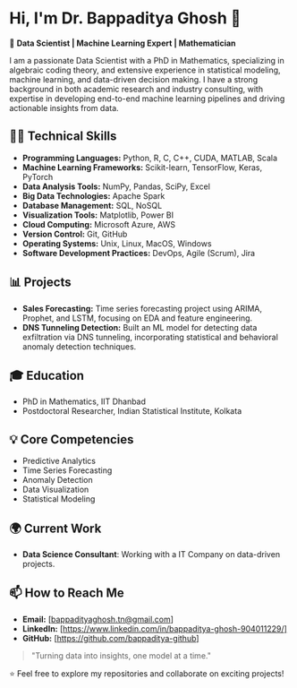 # Hi, I'm Dr. Bappaditya Ghosh 👋

🎯 **Data Scientist | Machine Learning Expert | Mathematician**

I am a passionate Data Scientist with a PhD in Mathematics, specializing in algebraic coding theory, and extensive experience in statistical modeling, machine learning, and data-driven decision making. I have a strong background in both academic research and industry consulting, with expertise in developing end-to-end machine learning pipelines and driving actionable insights from data.

## 🧑‍💻 Technical Skills
- **Programming Languages:** Python, R, C, C++, CUDA, MATLAB, Scala
- **Machine Learning Frameworks:** Scikit-learn, TensorFlow, Keras, PyTorch
- **Data Analysis Tools:** NumPy, Pandas, SciPy, Excel
- **Big Data Technologies:** Apache Spark
- **Database Management:** SQL, NoSQL
- **Visualization Tools:** Matplotlib, Power BI
- **Cloud Computing:** Microsoft Azure, AWS
- **Version Control:** Git, GitHub
- **Operating Systems:** Unix, Linux, MacOS, Windows
- **Software Development Practices:** DevOps, Agile (Scrum), Jira

## 📊 Projects
- **Sales Forecasting:** Time series forecasting project using ARIMA, Prophet, and LSTM, focusing on EDA and feature engineering.
- **DNS Tunneling Detection:** Built an ML model for detecting data exfiltration via DNS tunneling, incorporating statistical and behavioral anomaly detection techniques.

## 🎓 Education
- PhD in Mathematics, IIT Dhanbad
- Postdoctoral Researcher, Indian Statistical Institute, Kolkata

## 💡 Core Competencies
- Predictive Analytics
- Time Series Forecasting
- Anomaly Detection
- Data Visualization
- Statistical Modeling

## 🌍 Current Work
- **Data Science Consultant**: Working with a IT Company on data-driven projects.

## 📫 How to Reach Me
- **Email:** [bappadityaghosh.tn@gmail.com]
- **LinkedIn:** [https://www.linkedin.com/in/bappaditya-ghosh-904011229/]
- **GitHub:** [https://github.com/bappaditya-github]

> "Turning data into insights, one model at a time."

⭐ Feel free to explore my repositories and collaborate on exciting projects!

<!---
bappaditya-github/bappaditya-github is a ✨ special ✨ repository because its `README.md` (this file) appears on your GitHub profile.
You can click the Preview link to take a look at your changes.
--->

